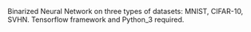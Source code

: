 Binarized Neural Network on three types of datasets: MNIST, CIFAR-10, SVHN.
Tensorflow framework and Python_3 required.
